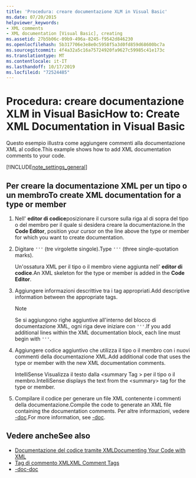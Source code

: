 ```yaml
---
title: 'Procedura: creare documentazione XLM in Visual Basic'
ms.date: 07/20/2015
helpviewer_keywords:
- XML comments
- XML documentation [Visual Basic], creating
ms.assetid: 27b5b06c-09b9-496a-8245-f9542d846230
ms.openlocfilehash: 5b317706e3e8e0c5958f5a3d0fd859d68600bc7a
ms.sourcegitcommit: 4f4a32a5c16a75724920fa9627c59985c41e173c
ms.translationtype: MT
ms.contentlocale: it-IT
ms.lasthandoff: 10/17/2019
ms.locfileid: "72524485"
---
```

# <a name="how-to-create-xml-documentation-in-visual-basic"></a><span data-ttu-id="44a65-102">Procedura: creare documentazione XLM in Visual Basic</span><span class="sxs-lookup"><span data-stu-id="44a65-102">How to: Create XML Documentation in Visual Basic</span></span>

<span data-ttu-id="44a65-103">Questo esempio illustra come aggiungere commenti alla documentazione XML al codice.</span><span class="sxs-lookup"><span data-stu-id="44a65-103">This example shows how to add XML documentation comments to your code.</span></span>

[!INCLUDE[note_settings_general](~/includes/note-settings-general-md.md)]

## <a name="to-create-xml-documentation-for-a-type-or-member"></a><span data-ttu-id="44a65-104">Per creare la documentazione XML per un tipo o un membro</span><span class="sxs-lookup"><span data-stu-id="44a65-104">To create XML documentation for a type or member</span></span>

1. <span data-ttu-id="44a65-105">Nell' **editor di codice**posizionare il cursore sulla riga al di sopra del tipo o del membro per il quale si desidera creare la documentazione.</span><span class="sxs-lookup"><span data-stu-id="44a65-105">In the **Code Editor**, position your cursor on the line above the type or member for which you want to create documentation.</span></span>

2. <span data-ttu-id="44a65-106">Digitare `'''` (tre virgolette singole).</span><span class="sxs-lookup"><span data-stu-id="44a65-106">Type `'''` (three single-quotation marks).</span></span>

    <span data-ttu-id="44a65-107">Un'ossatura XML per il tipo o il membro viene aggiunta nell' **editor di codice**.</span><span class="sxs-lookup"><span data-stu-id="44a65-107">An XML skeleton for the type or member is added in the **Code Editor**.</span></span>

3. <span data-ttu-id="44a65-108">Aggiungere informazioni descrittive tra i tag appropriati.</span><span class="sxs-lookup"><span data-stu-id="44a65-108">Add descriptive information between the appropriate tags.</span></span>

    > [!NOTE]
    > <span data-ttu-id="44a65-109">Se si aggiungono righe aggiuntive all'interno del blocco di documentazione XML, ogni riga deve iniziare con `'''`.</span><span class="sxs-lookup"><span data-stu-id="44a65-109">If you add additional lines within the XML documentation block, each line must begin with `'''`.</span></span>

4. <span data-ttu-id="44a65-110">Aggiungere codice aggiuntivo che utilizza il tipo o il membro con i nuovi commenti della documentazione XML.</span><span class="sxs-lookup"><span data-stu-id="44a65-110">Add additional code that uses the type or member with the new XML documentation comments.</span></span>

    <span data-ttu-id="44a65-111">IntelliSense Visualizza il testo dalla \<summary Tag > per il tipo o il membro.</span><span class="sxs-lookup"><span data-stu-id="44a65-111">IntelliSense displays the text from the \<summary> tag for the type or member.</span></span>

5. <span data-ttu-id="44a65-112">Compilare il codice per generare un file XML contenente i commenti della documentazione.</span><span class="sxs-lookup"><span data-stu-id="44a65-112">Compile the code to generate an XML file containing the documentation comments.</span></span> <span data-ttu-id="44a65-113">Per altre informazioni, vedere [-doc](../../../visual-basic/reference/command-line-compiler/doc.md).</span><span class="sxs-lookup"><span data-stu-id="44a65-113">For more information, see [-doc](../../../visual-basic/reference/command-line-compiler/doc.md).</span></span>

## <a name="see-also"></a><span data-ttu-id="44a65-114">Vedere anche</span><span class="sxs-lookup"><span data-stu-id="44a65-114">See also</span></span>

- [<span data-ttu-id="44a65-115">Documentazione del codice tramite XML</span><span class="sxs-lookup"><span data-stu-id="44a65-115">Documenting Your Code with XML</span></span>](../../../visual-basic/programming-guide/program-structure/documenting-your-code-with-xml.md)
- [<span data-ttu-id="44a65-116">Tag di commento XML</span><span class="sxs-lookup"><span data-stu-id="44a65-116">XML Comment Tags</span></span>](../../../visual-basic/language-reference/xmldoc/index.md)
- [<span data-ttu-id="44a65-117">-doc</span><span class="sxs-lookup"><span data-stu-id="44a65-117">-doc</span></span>](../../../visual-basic/reference/command-line-compiler/doc.md)
